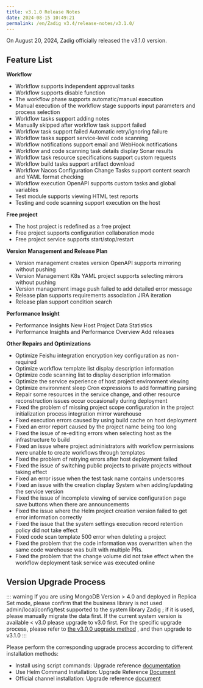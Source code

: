 ```yaml
---
title: v3.1.0 Release Notes
date: 2024-08-15 10:49:21
permalink: /en/Zadig v3.4/release-notes/v3.1.0/
---
```

On August 20, 2024, Zadig officially released the v3.1.0 version.

## Feature List

**Workflow**
- Workflow supports independent approval tasks
- Workflow supports disable function
- The workflow phase supports automatic/manual execution
- Manual execution of the workflow stage supports input parameters and process selection
- Workflow tasks support adding notes
- Manually skipped after workflow task support failed
- Workflow task support failed Automatic retry/ignoring failure
- Workflow tasks support service-level code scanning
- Workflow notifications support email and WebHook notifications
- Workflow and code scanning task details display Sonar results
- Workflow task resource specifications support custom requests
- Workflow build tasks support artifact download
- Workflow Nacos Configuration Change Tasks support content search and YAML format checking
- Workflow execution OpenAPI supports custom tasks and global variables
- Test module supports viewing HTML test reports
- Testing and code scanning support execution on the host

**Free project**
- The host project is redefined as a free project
- Free project supports configuration collaboration mode
- Free project service supports start/stop/restart

**Version Management and Release Plan**
- Version management creates version OpenAPI supports mirroring without pushing
- Version Management K8s YAML project supports selecting mirrors without pushing
- Version management image push failed to add detailed error message
- Release plan supports requirements association JIRA iteration
- Release plan support condition search

**Performance Insight**
- Performance Insights New Host Project Data Statistics
- Performance Insights and Performance Overview Add releases

**Other Repairs and Optimizations**
- Optimize Feishu integration encryption key configuration as non-required
- Optimize workflow template list display description information
- Optimize code scanning list to display description information
- Optimize the service experience of host project environment viewing
- Optimize environment sleep Cron expressions to add formatting parsing
- Repair some resources in the service change, and other resource reconstruction issues occur occasionally during deployment
- Fixed the problem of missing project scope configuration in the project initialization process integration mirror warehouse
- Fixed execution errors caused by using build cache on host deployment
- Fixed an error report caused by the project name being too long
- Fixed the issue of re-editing errors when selecting host as the infrastructure to build
- Fixed an issue where project administrators with workflow permissions were unable to create workflows through templates
- Fixed the problem of retrying errors after host deployment failed
- Fixed the issue of switching public projects to private projects without taking effect
- Fixed an error issue when the test task name contains underscores
- Fixed an issue with the creation display System when adding/updating the service version
- Fixed the issue of incomplete viewing of service configuration page save buttons when there are announcements
- Fixed the issue where the Helm project creation version failed to get error information correctly
- Fixed the issue that the system settings execution record retention policy did not take effect
- Fixed code scan template 500 error when deleting a project
- Fixed the problem that the code information was overwritten when the same code warehouse was built with multiple PRs.
- Fixed the problem that the change volume did not take effect when the workflow deployment task service was executed online


## Version Upgrade Process

::: warning
If you are using MongoDB Version > 4.0 and deployed in Replica Set mode, please confirm that the business library is not used admin/local/config/test supported to the system library Zadig ; if it is used, please manually migrate the data first.
If the current system version is available < v3.0 please upgrade to v3.0 first. For the specific upgrade process, please refer to [the v3.0.0 upgrade method](/Zadig%20v3.0/release-notes/v3.0.0/#%E7%89%88%E6%9C%AC%E5%8D%87%E7%BA%A7%E8%BF%87%E7%A8%8B) , and then upgrade to v3.1.0
:::

Please perform the corresponding upgrade process according to different installation methods:

- Install using script commands: Upgrade reference [documentation](/Zadig%20v3.1/install/helm-deploy/#%E5%8D%87%E7%BA%A7)
- Use Helm Command Installation: Upgrade Reference [Document](/Zadig%20v3.1/install/helm-deploy/#%E5%8D%87%E7%BA%A7)
- Official channel installation: Upgrade reference [document](/Zadig%20v3.1/stable/install/#%E5%8D%87%E7%BA%A7)